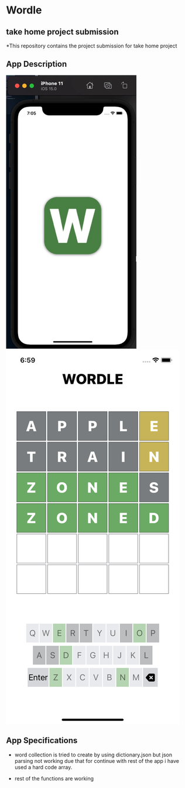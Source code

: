 # Wordle
## take home project submission 


*This repository contains the project submission for take home project

## App Description

![wordle](SC/ezgif-1-742b164e8c.gif)
![wordle](SC/simulator.png)

## App Specifications

- word collection is tried to create by using dictionary.json but json parsing not working due that for continue with rest of the app i have used a hard code array.

- rest of the functions are working



